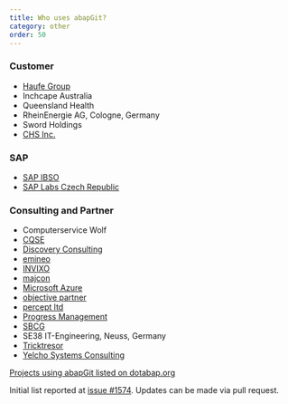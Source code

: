 ```yaml
---
title: Who uses abapGit?
category: other
order: 50
---
```


### Customer
* [Haufe Group](https://www.haufegroup.com/en/home)
* Inchcape Australia
* Queensland Health
* RheinEnergie AG, Cologne, Germany
* Sword Holdings
* [CHS Inc.](https://www.chsinc.com)

### SAP
* [SAP IBSO](https://www.sap.com/services/application-development.html)
* [SAP Labs Czech Republic](https://www.facebook.com/SAPLabsCZ/)

### Consulting and Partner
* Computerservice Wolf
* [CQSE](https://www.cqse.eu/)
* [Discovery Consulting](https://www.discoveryconsulting.com.au)
* [emineo](https://www.emineo.ch/)
* [INVIXO](http://invixo.com/)
* [majcon](https://www.majcon.de/)
* [Microsoft Azure](https://github.com/Microsoft/ABAP-SDK-for-Azure)
* [objective partner](https://www.objective-partner.de)
* [percept ltd](https://www.percept.sk)
* [Progress Management](http://www.pmconseil.com/)
* [SBCG](https://www.sbcg.com.ua/)
* SE38 IT-Engineering, Neuss, Germany
* [Tricktresor](https://www.tricktresor.de)
* [Yelcho Systems Consulting](http://www.yelcho.com.au/)

[Projects using abapGit listed on dotabap.org](http://dotabap.org)

Initial list reported at [issue #1574](https://github.com/larshp/abapGit/issues/1574). Updates can be made via pull request.
